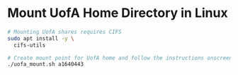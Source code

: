 # Mount UofA Home Directory in Linux

```bash
# Mounting UofA shares requires CIFS
sudo apt install -y \
  cifs-utils

# Create mount point for UofA home and follow the instructions onscreen
./uofa_mount.sh a1640443
```
